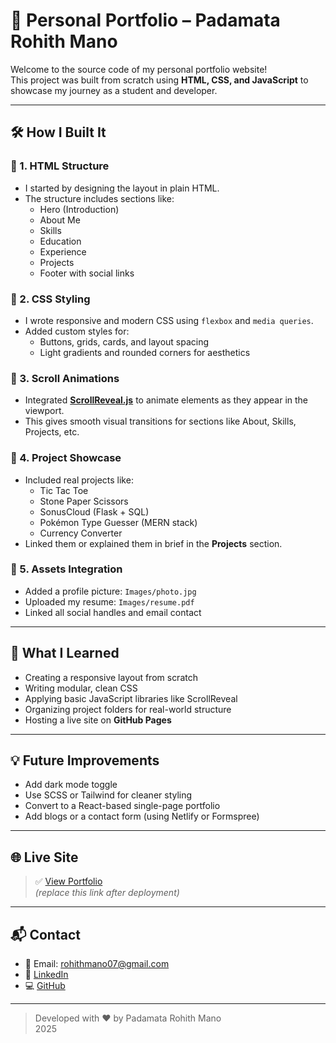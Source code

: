 # 🚀 Personal Portfolio – Padamata Rohith Mano

Welcome to the source code of my personal portfolio website!  
This project was built from scratch using **HTML, CSS, and JavaScript** to showcase my journey as a student and developer.

---

## 🛠️ How I Built It

### 🔹 1. HTML Structure
- I started by designing the layout in plain HTML.
- The structure includes sections like:
  - Hero (Introduction)
  - About Me
  - Skills
  - Education
  - Experience
  - Projects
  - Footer with social links

### 🔹 2. CSS Styling
- I wrote responsive and modern CSS using `flexbox` and `media queries`.
- Added custom styles for:
  - Buttons, grids, cards, and layout spacing
  - Light gradients and rounded corners for aesthetics

### 🔹 3. Scroll Animations
- Integrated **[ScrollReveal.js](https://scrollrevealjs.org/)** to animate elements as they appear in the viewport.
- This gives smooth visual transitions for sections like About, Skills, Projects, etc.

### 🔹 4. Project Showcase
- Included real projects like:
  - Tic Tac Toe
  - Stone Paper Scissors
  - SonusCloud (Flask + SQL)
  - Pokémon Type Guesser (MERN stack)
  - Currency Converter
- Linked them or explained them in brief in the **Projects** section.

### 🔹 5. Assets Integration
- Added a profile picture: `Images/photo.jpg`
- Uploaded my resume: `Images/resume.pdf`
- Linked all social handles and email contact

---

## 🧠 What I Learned

- Creating a responsive layout from scratch
- Writing modular, clean CSS
- Applying basic JavaScript libraries like ScrollReveal
- Organizing project folders for real-world structure
- Hosting a live site on **GitHub Pages**

---

## 💡 Future Improvements

- Add dark mode toggle
- Use SCSS or Tailwind for cleaner styling
- Convert to a React-based single-page portfolio
- Add blogs or a contact form (using Netlify or Formspree)

---

## 🌐 Live Site

> ✅ [View Portfolio](https://rohith100705.github.io/rohith-portfolio)  
> *(replace this link after deployment)*

---

## 📬 Contact

- 📧 Email: rohithmano07@gmail.com  
- 🔗 [LinkedIn](https://www.linkedin.com/in/rohith-mano-49a93a1b2)  
- 💻 [GitHub](https://github.com/Rohith100705)

---

> Developed with ❤️ by Padamata Rohith Mano  
> 2025
